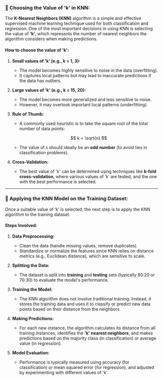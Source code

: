 

### 🔷 Choosing the Value of 'k' in KNN:

The **K-Nearest Neighbors (KNN)** algorithm is a simple and effective supervised machine learning technique used for both classification and regression. One of the most important decisions in using KNN is selecting the value of **‘k’**, which represents the number of nearest neighbors the algorithm considers when making predictions.

#### How to choose the value of 'k':

1. **Small values of 'k' (e.g., k = 1, 3):**

   * The model becomes highly sensitive to noise in the data (overfitting).
   * It captures local patterns but may lead to inaccurate predictions if the data has outliers.

2. **Large values of 'k' (e.g., k = 15, 20):**

   * The model becomes more generalized and less sensitive to noise.
   * However, it may overlook important local patterns (underfitting).

3. **Rule of Thumb:**

   * A commonly used heuristic is to take the square root of the total number of data points:

     $$
     k = \sqrt{n}
     $$
   * The value of `k` should ideally be an **odd number** (to avoid ties in classification problems).

4. **Cross-Validation:**

   * The best value of 'k' can be determined using techniques like **k-fold cross-validation**, where various values of ‘k’ are tested, and the one with the best performance is selected.

---

### 🔷 Applying the KNN Model on the Training Dataset:

Once a suitable value of ‘k’ is selected, the next step is to apply the KNN algorithm to the training dataset.

#### Steps Involved:

1. **Data Preprocessing:**

   * Clean the data (handle missing values, remove duplicates).
   * Standardize or normalize the features since KNN relies on distance metrics (e.g., Euclidean distance), which are sensitive to scale.

2. **Splitting the Data:**

   * The dataset is split into **training** and **testing** sets (typically 80:20 or 70:30) to evaluate the model's performance.

3. **Training the Model:**

   * The KNN algorithm does not involve traditional training. Instead, it stores the training data and uses it to classify or predict new data points based on their distance from the neighbors.

4. **Making Predictions:**

   * For each new instance, the algorithm calculates its distance from all training instances, identifies the **'k' nearest neighbors**, and makes predictions based on the majority class (in classification) or average value (in regression).

5. **Model Evaluation:**

   * Performance is typically measured using accuracy (for classification) or mean squared error (for regression), and adjusted by experimenting with different values of 'k'.

